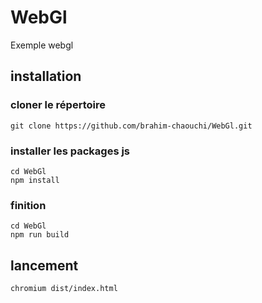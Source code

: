 # WebGl
Exemple webgl

## installation

### cloner le répertoire
	git clone https://github.com/brahim-chaouchi/WebGl.git

### installer les packages js
	cd WebGl
	npm install

### finition
	cd WebGl
	npm run build

## lancement

	chromium dist/index.html

